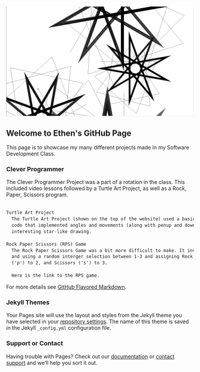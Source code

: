 ![IMAGE](bob%20screenshot.PNG)

## Welcome to Ethen's GitHub Page

This page is to showcase my many different projects made in my Software Development Class.

### Clever Programmer

The Clever Programmer Project was a part of a rotation in the class. This included video lessons followed by a Turtle Art Project, as well as a Rock, Paper, Scissors program.

```markdown

Turtle Art Project
  The Turtle Art Project (shown on the top of the website) used a basic "for i in range" 
  code that implemented angles and movements (along with penup and down, to create a very 
  interesting star-like drawing. 
 
Rock Paper Scissors (RPS) Game
  The Rock Paper Scissors Game was a bit more difficult to make. It involved more thought
  and using a random interger selection between 1-3 and assigning Rock ('r') to 1, Paper 
  ('p') to 2, and Scissors ('s') to 3.
  
  Here is the link to the RPS game.
```

For more details see [GitHub Flavored Markdown](https://guides.github.com/features/mastering-markdown/).

### Jekyll Themes

Your Pages site will use the layout and styles from the Jekyll theme you have selected in your [repository settings](https://github.com/EthenWilson/ethenwilson.github.io/settings). The name of this theme is saved in the Jekyll `_config.yml` configuration file.

### Support or Contact

Having trouble with Pages? Check out our [documentation](https://help.github.com/categories/github-pages-basics/) or [contact support](https://github.com/contact) and we’ll help you sort it out.
